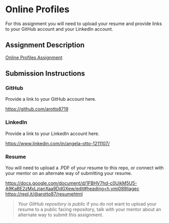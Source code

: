 # Online Profiles
For this assignment you will need to upload your resume and provide links to your GitHub account and your LinkedIn account.

## Assignment Description
[Online Profiles Assignment](https://education.launchcode.org/liftoff/modules/assignments/online-profiles)

## Submission Instructions
 
### GitHub
Provide a link to your GitHub account here.

https://github.com/arotto8719
 
### LinkedIn
Provide a link to your LinkedIn account here.

https://www.linkedin.com/in/angela-otto-1211107/

### Resume
You will need to upload a .PDF of your resume to this repo, or connect with your mentor on an alternate way of submitting your resume.

https://docs.google.com/document/d/1FBHV7hd-c0UikM5U5-A9KaBE2zMxLzjanXaa9DdGXew/edit#heading=h.ymi089liagec
https://repl.it/@arotto87/resumehtml

> *Your GitHub repository is public* if you do not want to upload your resume to a public facing repository, talk with your mentor about an alternate way to submit this assignment.
